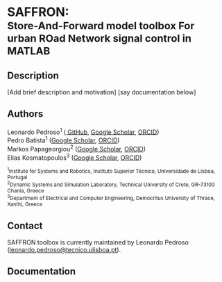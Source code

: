 # SAFFRON:<br><sub>Store-And-Forward model toolbox For urban ROad Network signal control in MATLAB<sub>

## Description
[Add brief description and motivation]
[say documentation below]

  
## Authors 
Leonardo Pedroso<sup>1</sup> (<a href="https://github.com/leonardopedroso"> GitHub</a>, <a href="https://scholar.google.com/citations?user=W7_Gq-0AAAAJ">Google Scholar</a>, <a href="https://orcid.org/0000-0002-1508-496X"> ORCID</a>)<br>
Pedro Batista<sup>1</sup> (<a href="https://scholar.google.com/citations?user=6eon48IAAAAJ">Google Scholar</a>, <a href="https://orcid.org/0000-0001-6079-0436"> ORCID</a>)<br>
Markos Papageorgiou<sup>2</sup> (<a href="https://scholar.google.com/citations?user=sr8TOTQAAAAJ">Google Scholar</a>, <a href="https://orcid.org/0000-0001-5821-4982"> ORCID</a>)<br>
Elias Kosmatopoulos<sup>3</sup> (<a href="https://scholar.google.com/citations?user=LIRR8B8AAAAJ">Google Scholar</a>, <a href="https://orcid.org/0000-0002-3735-4238"> ORCID</a>)<br>

<sub><sup>1</sup>Institute for Systems and Robotics, Instituto Superior Técnico, Universidade de Lisboa, Portugal<br>
<sup>2</sup>Dynamic Systems and Simulation Laboratory, Technical University of Crete, GR-73100 Chania, Greece<br>
<sup>3</sup>Department of Electrical and Computer Engineering, Democritus University of Thrace, Xanthi, Greece<br></sub>

## Contact
SAFFRON toolbox is currently maintained by Leonardo Pedroso (<a href="mailto:leonardo.pedroso@tecnico.ulisboa.pt">leonardo.pedroso@tecnico.ulisboa.pt</a>).

## Documentation
